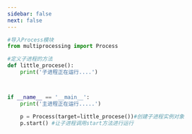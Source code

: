 ```yaml
---
sidebar: false
next: false
---
```

<BlogInfo/>






```python
#导入Process模块
from multiprocessing import Process

#定义子进程的方法
def little_procese():
    print('子进程正在运行....')



if __name__ == '__main__':
    print('主进程正在运行.....')

    p = Process(target=little_procese())#创建子进程实例对象
    p.start() #让子进程调用start方法进行运行
```






<ActionBox />
        
<style>#top-box {margin-top:0.5rem!important;}</style>